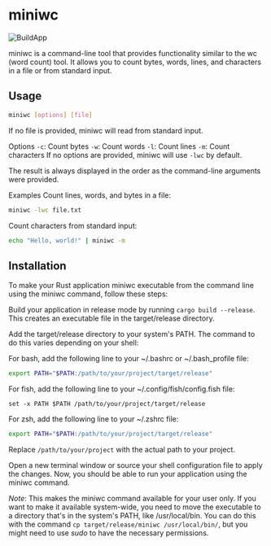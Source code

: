 # miniwc
![BuildApp](https://github.com/martincajka/miniwc/workflows/BuildApp/badge.svg)

miniwc is a command-line tool that provides functionality similar to the wc (word count) tool. It allows you to count bytes, words, lines, and characters in a file or from standard input.

## Usage
```bash
miniwc [options] [file]
```
If no file is provided, miniwc will read from standard input.

Options
`-c`: Count bytes
`-w`: Count words
`-l`: Count lines
`-m`: Count characters
If no options are provided, miniwc will use `-lwc` by default.

The result is always displayed in the order as the command-line arguments were provided.

Examples
Count lines, words, and bytes in a file:
```bash
miniwc -lwc file.txt
```
Count characters from standard input:
```bash
echo "Hello, world!" | miniwc -m
```

## Installation

To make your Rust application miniwc executable from the command line using the miniwc command, follow these steps:

Build your application in release mode by running `cargo build --release`. This creates an executable file in the target/release directory.

Add the target/release directory to your system's PATH. The command to do this varies depending on your shell:

For bash, add the following line to your ~/.bashrc or ~/.bash_profile file:
``` bash
export PATH="$PATH:/path/to/your/project/target/release"
```
For fish, add the following line to your ~/.config/fish/config.fish file:
``` fish
set -x PATH $PATH /path/to/your/project/target/release
```
For zsh, add the following line to your ~/.zshrc file:
``` zsh
export PATH="$PATH:/path/to/your/project/target/release"
```
Replace `/path/to/your/project` with the actual path to your project.

Open a new terminal window or source your shell configuration file to apply the changes. Now, you should be able to run your application using the miniwc command.

*Note*: This makes the miniwc command available for your user only. If you want to make it available system-wide, you need to move the executable to a directory that's in the system's PATH, like /usr/local/bin. You can do this with the command `cp target/release/miniwc /usr/local/bin/`, but you might need to use *sudo* to have the necessary permissions.
